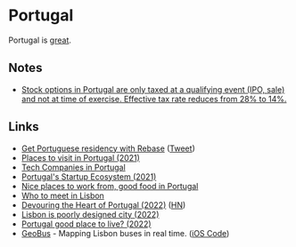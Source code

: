 # Portugal

Portugal is [great](https://twitter.com/tomazstolfa/status/1454441367359430663).

## Notes

- [Stock options in Portugal are only taxed at a qualifying event (IPO, sale) and not at time of exercise. Effective tax rate reduces from 28% to 14%.](https://twitter.com/diogomonica/status/1611317839574536193)

## Links

- [Get Portuguese residency with Rebase](https://rebase.co/portugal) ([Tweet](https://twitter.com/devonzuegel/status/1454508407319371780))
- [Places to visit in Portugal (2021)](https://twitter.com/andreasklinger/status/1458125885249294339)
- [Tech Companies in Portugal](https://github.com/marmelo/tech-companies-in-portugal)
- [Portugal's Startup Ecosystem (2021)](https://idcportugal.com/wp-content/uploads/2021/Startup_Final.pdf)
- [Nice places to work from, good food in Portugal](https://twitter.com/monicalent/status/1513236925234225153)
- [Who to meet in Lisbon](https://twitter.com/frankdilo/status/1521417284090314753)
- [Devouring the Heart of Portugal (2022)](https://www.damninteresting.com/devouring-the-heart-of-portugal/) ([HN](https://news.ycombinator.com/item?id=31277743))
- [Lisbon is poorly designed city (2022)](https://twitter.com/MaxRovensky/status/1530481185285095429)
- [Portugal good place to live? (2022)](https://www.reddit.com/r/cscareerquestionsEU/comments/z4jvoi/portugal_good_place_to_live/)
- [GeoBus](https://joao.earth/geobus) - Mapping Lisbon buses in real time. ([iOS Code](https://github.com/GeoBus/GeoBus-iOS))
